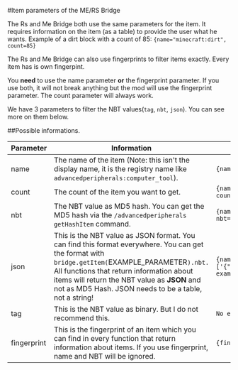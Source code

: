 #Item parameters of the ME/RS Bridge

The Rs and Me Bridge both use the same parameters for the item.
It requires information on the item (as a table) to provide the user what he wants.
Example of a dirt block with a count of 85: `{name="minecraft:dirt", count=85}`

The Rs and Me Bridge can also use fingerprints to filter items exactly.
Every item has is own fingerpint.

You **need** to use the name parameter **or** the fingerprint parameter. If you use both, it will not break anything but the mod will use the fingerprint parameter.
The count parameter will always work.

We have 3 parameters to filter the NBT values(`tag`, `nbt`, `json`). You can see more on them below.

##Possible informations.

| Parameter | Information | Example |
|-----------|-------------|---------|
| name | The name of the item (Note: this isn't the display name, it is the registry name like `advancedperipherals:computer_tool`). | `{name="advancedperipherals:computer_tool"}` |
| count | The count of the item you want to get. | `{name="advancedperipherals:computer_tool", count=48}` |
| nbt | The NBT value as MD5 hash. You can get the MD5 hash via the `/advancedperipherals getHashItem` command. | `{name="minecraft:enchanted_book", count=38, nbt="ae70053c97f877de546b0248b9ddf525"}` |
| json | This is the NBT value as JSON format. You can find this format everywhere. You can get the format with `bridge.getItem(`EXAMPLE_PARAMETER`).nbt.` All functions that return information about items will return the NBT value as **JSON** and not as MD5 Hash. JSON needs to be a table, not a string! | `{name="minecraft:book", count=38, json={pages:['{"text":"Advanced Peripherals book example"}'],title:CoolBook,author:Srendi}}` |
| tag | This is the NBT value as binary. But I do not recommend this. | `No example` |
| fingerprint | This is the fingerprint of an item which you can find in every function that return information about items. If you use fingerprint, name and NBT will be ignored. | `{fingerprint="501761a712d45cdcdb2f7793dc0339e5"}` |